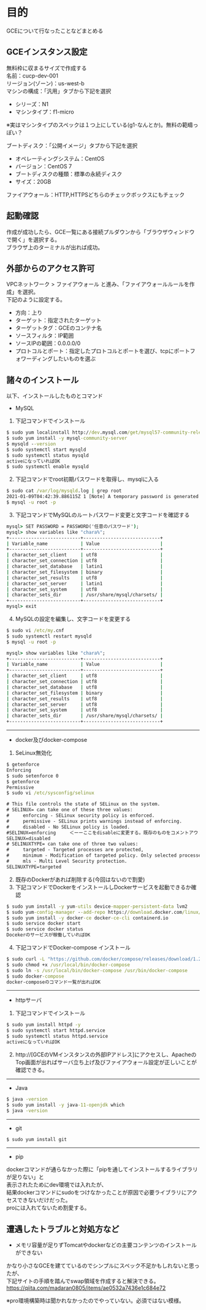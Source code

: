 # 目的
GCEについて行なったことなどまとめる

## GCEインスタンス設定

無料枠に収まるサイズで作成する  
名前：cucp-dev-001  
リージョン(ゾーン)：us-west-b  
マシンの構成：「汎用」タブから下記を選択
- シリーズ：N1
- マシンタイプ：f1-micro

※実はマシンタイプのスペックは１つ上にしている(g1-なんとか)。無料の範疇っぽい？

ブートディスク：「公開イメージ」タブから下記を選択
- オペレーティングシステム：CentOS
- バージョン：CentOS 7
- ブートディスクの種類：標準の永続ディスク
- サイズ：20GB

ファイアウォール：HTTP,HTTPSどちらのチェックボックスにもチェック

## 起動確認
作成が成功したら、GCE一覧にある接続プルダウンから「ブラウザウィンドウで開く」を選択する。  
ブラウザ上のターミナルが出れば成功。

## 外部からのアクセス許可
VPCネットワーク > ファイアウォール と進み、「ファイアウォールルールを作成」を選択。  
下記のように設定する。

- 方向：上り
- ターゲット：指定されたターゲット
- ターゲットタグ：GCEのコンテナ名
- ソースフィルタ：IP範囲
- ソースIPの範囲：0.0.0.0/0
- プロトコルとポート：指定したプロトコルとポートを選び、tcpにポートフォワーディングしたいものを選ぶ

## 諸々のインストール

以下、インストールしたものとコマンド

- MySQL

1. 下記コマンドでインストール

```cmd
$ sudo yum localinstall http://dev.mysql.com/get/mysql57-community-release-el7-7.noarch.rpm 
$ sudo yum install -y mysql-community-server
$ mysqld --version
$ sudo systemctl start mysqld
$ sudo systemctl status mysqld
activeになっていればOK
$ sudo systemctl enable mysqld
```

2. 下記コマンドでroot初期パスワードを取得し、mysqlに入る

```cmd
$ sudo cat /var/log/mysqld.log | grep root
2021-01-09T04:42:39.886115Z 1 [Note] A temporary password is generated for root@localhost: H3p)6fwA1oki
$ mysql -u root -p
```

3. 下記コマンドでMySQLのルートパスワード変更と文字コードを確認する

```cmd
mysql> SET PASSWORD = PASSWORD('任意のパスワード');
mysql> show variables like "chara%";
+--------------------------+----------------------------+
| Variable_name            | Value                      |
+--------------------------+----------------------------+
| character_set_client     | utf8                       |
| character_set_connection | utf8                       |
| character_set_database   | latin1                     |
| character_set_filesystem | binary                     |
| character_set_results    | utf8                       |
| character_set_server     | latin1                     |
| character_set_system     | utf8                       |
| character_sets_dir       | /usr/share/mysql/charsets/ |
+--------------------------+----------------------------+
mysql> exit
```

4. MySQLの設定を編集し、文字コードを変更する

```cmd
$ sudo vi /etc/my.cnf
$ sudo systemctl restart mysqld
$ mysql -u root -p

mysql> show variables like "chara%";
+--------------------------+----------------------------+
| Variable_name            | Value                      |
+--------------------------+----------------------------+
| character_set_client     | utf8                       |
| character_set_connection | utf8                       |
| character_set_database   | utf8                       |
| character_set_filesystem | binary                     |
| character_set_results    | utf8                       |
| character_set_server     | utf8                       |
| character_set_system     | utf8                       |
| character_sets_dir       | /usr/share/mysql/charsets/ |
+--------------------------+----------------------------+
```

***

- docker及びdocker-compose

1. SeLinux無効化

```cmd
$ getenforce
Enforcing
$ sudo setenforce 0
$ getenforce
Permissive
$ sudo vi /etc/sysconfig/selinux

# This file controls the state of SELinux on the system.
# SELINUX= can take one of these three values:
#     enforcing - SELinux security policy is enforced.
#     permissive - SELinux prints warnings instead of enforcing.
#     disabled - No SELinux policy is loaded.
#SELINUX=enforcing　　　＜ーーここをdisableに変更する。既存のものをコメントアウトするのが無難。
SELINUX=disabled
# SELINUXTYPE= can take one of three two values:
#     targeted - Targeted processes are protected,
#     minimum - Modification of targeted policy. Only selected processes are protected.
#     mls - Multi Level Security protection.
SELINUXTYPE=targeted
```

2. 既存のDockerがあれば削除する(今回はないので割愛)
3. 下記コマンドでDockerをインストールしDockerサービスを起動できるか確認

```cmd
$ sudo yum install -y yum-utils device-mapper-persistent-data lvm2
$ sudo yum-config-manager --add-repo https://download.docker.com/linux/centos/docker-ce.repo
$ sudo yum install -y docker-ce docker-ce-cli containerd.io
$ sudo service docker start
$ sudo service docker status
Docekerのサービスが稼働していればOK
```

4. 下記コマンドでDocker-compose インストール

```cmd
$ sudo curl -L "https://github.com/docker/compose/releases/download/1.27.4/docker-compose-$(uname -s)-$(uname -m)" -o /usr/local/bin/docker-compose
$ sudo chmod +x /usr/local/bin/docker-compose
$ sudo ln -s /usr/local/bin/docker-compose /usr/bin/docker-compose
$ sudo docker-compose
docker-composeのコマンド一覧が出ればOK
```

***

- httpサーバ

1. 下記コマンドでインストール

```cmd
$ sudo yum install httpd -y
$ sudo systemctl start httpd.service
$ sudo systemctl status httpd.service
activeになっていればOK
```

2. http://[GCEのVMインスタンスの外部IPアドレス]にアクセスし、ApacheのTop画面が出ればサーバ立ち上げ及びファイアウォール設定が正しいことが確認できる。

***

- Java

```cmd
$ java -version
$ sudo yum install -y java-11-openjdk which
$ java -version
```

***

- git

```cmd
$ sudo yum install git
```

***

- pip

dockerコマンドが通らなかった際に「pipを通してインストールするライブラリが足りない」と  
表示されたためにdev環境では入れたが、  
結果dockerコマンドにsudoをつけなかったことが原因で必要ライブラリにアクセスできないだけだった。  
proには入れてないため割愛する。

## 遭遇したトラブルと対処方など

- メモリ容量が足りずTomcatやdockerなどの主要コンテンツのインストールができない

かなり小さなGCEを建てているのでシンプルにスペック不足かもしれないと思ったが、  
下記サイトの手順を踏んでswap領域を作成すると解決できる。
https://qiita.com/madaran0805/items/ae0532a7436e1c684e72

※pro環境構築時は聞かれなかったのでやっていない。必須ではない模様。
